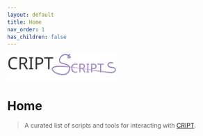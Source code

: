 ```yaml
---
layout: default
title: Home
nav_order: 1
has_children: false
---
```


<div>
  <img width="250" src="/assets/images/criptscripts-logo.svg" alt="CRIPT Scripts logo">
</div>

# Home

> A curated list of scripts and tools for interacting with [CRIPT](https://criptapp.org).